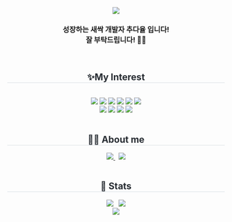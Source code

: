 <div align= "center">
    <img src="https://capsule-render.vercel.app/api?type=waving&color=8be49a&height=240&text=Hello!%20I'm%20dayul👋&animation=fadeIn&fontColor=ffffff&fontSize=70"/>
    </div>
    <div align= "center">
      <h3>성장하는 새싹 개발자 추다율 입니다! <br> 잘 부탁드립니다! 🙇‍♀️</h3>
      <br>
    </div>
    <div align= "center">
    <h2 style="border-bottom: 1px solid #d8dee4; color: #282d33;"> ✨My Interest </h2> <br> 
    <div style="margin: 0 auto; text-align: center;" align= "center"> 
          <img src="https://img.shields.io/badge/C-00599C?style=for-the-badge&logo=c&logoColor=white">
          <img src="https://img.shields.io/badge/HTML-239120?style=for-the-badge&logo=html5&logoColor=white">
          <img src="https://img.shields.io/badge/CSS-239120?&style=for-the-badge&logo=css3&logoColor=white">
          <img src="https://img.shields.io/badge/Java-ED8B00?style=for-the-badge&logo=openjdk&logoColor=white">
          <img src="https://img.shields.io/badge/MySQL-00000F?style=for-the-badge&logo=mysql&logoColor=white">
          <img src="https://img.shields.io/badge/Python-3776AB?style=for-the-badge&logo=python&logoColor=white">
          <br/><img src="https://img.shields.io/badge/Node.js-43853D?style=for-the-badge&logo=node.js&logoColor=white">
          <img src="https://img.shields.io/badge/C%2B%2B-00599C?style=for-the-badge&logo=c%2B%2B&logoColor=white">
          <img src="https://img.shields.io/badge/JavaScript-F7DF1E?style=for-the-badge&logo=JavaScript&logoColor=white">
          <img src="https://img.shields.io/badge/kotlin-7F52FF?style=for-the-badge&logo=kotlin&logoColor=white">
    </div>
    <br>
    <div align= "center">
    <h2 style="border-bottom: 1px solid #d8dee4; color: #282d33;"> 👩‍💻 About me </h2> 
    <div align= "center"> 
         <a href="https://www.instagram.com/luyaduhc"> <img src="https://img.shields.io/badge/Instagram-E4405F?style=flat-square&logo=Instagram&logoColor=white&link="> </a>
        &nbsp;
         <a href="https://velog.io/@dayul/posts"> <img src="https://img.shields.io/badge/Velog-20C997?style=flat-square&logo=Velog&logoColor=white&link="> </a>
    </div>  
    <br>
    </div>
    <div align= "center"> 
    <h2 style="border-bottom: 1px solid #d8dee4; color: #282d33;"> 🏅 Stats </h2> 
        <div align= "center"> 
            <img src="https://github-readme-stats.vercel.app/api?username=dayul&theme=vue&show_icons=true"/>
            &nbsp;
            <img src="https://github-readme-stats.vercel.app/api/top-langs/?username=dayul&layout=compact&bg_color=180,00000000,00000000&title_color=000000&text_color=000000"/> </div> 
    </div>
    
<img src="https://capsule-render.vercel.app/api?type=waving&color=8be49a&height=150&section=footer&fontSize=90"/>
